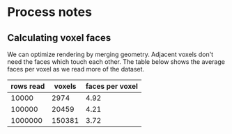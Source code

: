 # Process notes

## Calculating voxel faces

We can optimize rendering by merging geometry. Adjacent voxels
don't need the faces which touch each other. The table below 
shows the average faces per voxel as we read more of the dataset.

rows read | voxels | faces per voxel |
--------- | ------ | --------------- |
10000     |   2974 | 4.92            |
100000    |  20459 | 4.21            |
1000000   | 150381 | 3.72            |
